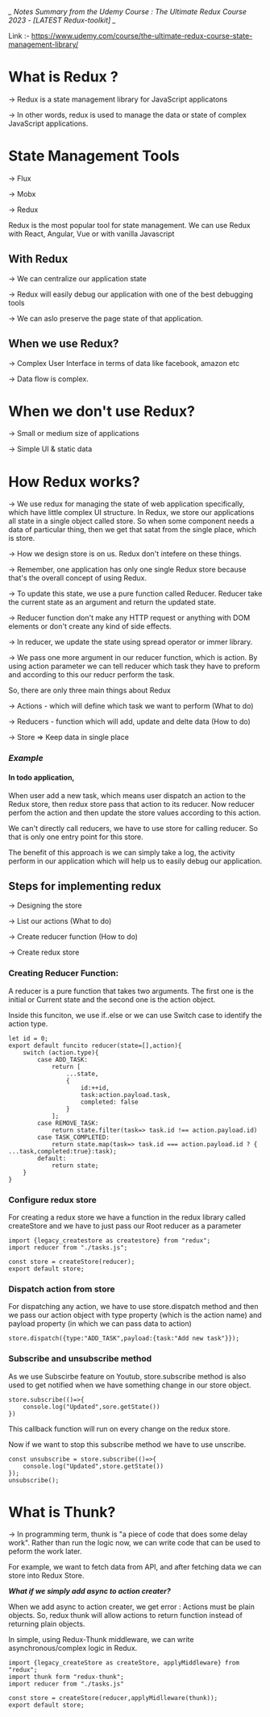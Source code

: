 **_* Notes Summary from the Udemy Course : The Ultimate Redux Course 2023 - [LATEST Redux-toolkit] *_**

Link :- https://www.udemy.com/course/the-ultimate-redux-course-state-management-library/

# What is Redux ?

-> Redux is a state management library for JavaScript applicatons

-> In other words, redux is used to manage the data or state of complex JavaScript applications.

# State Management Tools

-> Flux

-> Mobx

-> Redux

Redux is the most popular tool for state management. We can use Redux with React, Angular, Vue or with vanilla Javascript

## With Redux

-> We can centralize our application state

-> Redux will easily debug our application with one of the best debugging tools

-> We can aslo preserve the page state of that application.

## When we use Redux?

-> Complex User Interface in terms of data like facebook, amazon etc

-> Data flow is complex.

# When we don't use Redux?

-> Small or medium size of applications

-> Simple UI & static data

# How Redux works?

-> We use redux for managing the state of web application specifically, which have little complex UI structure. In Redux, we store our applications all state in a single object called store. So when some component needs a data of particular thing, then we get that satat from the single place, which is store.

-> How we design store is on us. Redux don't intefere on these things.

-> Remember, one application has only one single Redux store because that's the overall concept of using Redux.

-> To update this state, we use a pure function called Reducer. Reducer take the current state as an argument and return the updated state.

-> Reducer function don't make any HTTP request or anything with DOM elements or don't create any kind of side effects.

-> In reducer, we update the state using spread operator or immer library.

-> We pass one more argument in our reducer function, which is action. By using action parameter we can tell reducer which task they have to preform and according to this our reducr perform the task.

So, there are only three main things about Redux

-> Actions - which will define which task we want to perform (What to do)

-> Reducers - function which will add, update and delte data (How to do)

-> Store => Keep data in single place

### **_Example_**

#### In todo application,

When user add a new task, which means user dispatch an action to the Redux store, then redux store pass that action to its reducer. Now reducer perfom the action and then update the store values according to this action.

We can't directly call reducers, we have to use store for calling reducer. So that is only one entry point for this store.

The benefit of this approach is we can simply take a log, the activity perform in our application which
will help us to easily debug our application.

## Steps for implementing redux

-> Designing the store

-> List our actions (What to do)

-> Create reducer function (How to do)

-> Create redux store

### Creating Reducer Function:

A reducer is a pure function that takes two arguments. The first one is the initial or Current state and the second one is the action object.

Inside this funciton, we use if..else or we can use Switch case to identify the action type.

    let id = 0;
    export default funcito reducer(state=[],action){
        switch (action.type){
            case ADD_TASK:
                return [
                    ...state,
                    {
                        id:++id,
                        task:action.payload.task,
                        completed: false
                    }
                ];
            case REMOVE_TASK:
                return state.filter(task=> task.id !== action.payload.id)
            case TASK_COMPLETED:
                return state.map(task=> task.id === action.payload.id ? { ...task,completed:true}:task);
            default:
                return state;
        }
    }

### Configure redux store

For creating a redux store we have a function in the redux library called createStore and we have to just pass our Root reducer as a parameter

    import {legacy_createstore as createstore} from "redux";
    import reducer from "./tasks.js";

    const store = createStore(reducer);
    export default store;

### Dispatch action from store

For dispatching any action, we have to use store.dispatch method and then we pass our action object with type property (which is the action name) and payload property (in which we can pass data to action)

    store.dispatch({type:"ADD_TASK",payload:{task:"Add new task"}});

### Subscribe and unsubscribe method

As we use Subscirbe feature on Youtub, store.subscribe method is also used to get notified when we have something change in our store object.

    store.subscribe(()=>{
        console.log("Updated",sore.getState())
    })

This callback function will run on every change on the redux store.

Now if we want to stop this subscribe method we have to use unscribe.

    const unsubscribe = store.subscribe(()=>{
        console.log("Updated",store.getState())
    });
    unsubscribe();

# What is Thunk?

-> In programming term, thunk is "a piece of code that does some delay work".
Rather than run the logic now, we can write code that can be used to peform the work later.

For example, we want to fetch data from API, and after fetching data we can store into Redux Store.

**_What if we simply add async to action creater?_**

When we add async to action creater, we get error : Actions must be plain objects.
So, redux thunk will allow actions to return function instead of returning plain objects.

In simple, using Redux-Thunk middleware, we can write asynchronous/complex logic in Redux.

    import {legacy_createStore as createStore, applyMiddleware} from "redux";
    import thunk form "redux-thunk";
    import reducer from "./tasks.js"

    const store = createStore(reducer,applyMidlleware(thunk));
    export default store;
